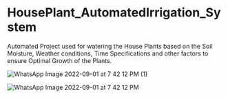 # HousePlant_AutomatedIrrigation_System
Automated Project used for watering the House Plants based on the Soil Moisture, Weather conditions, Time Specifications and other factors to ensure Optimal Growth of the Plants.

![WhatsApp Image 2022-09-01 at 7 42 12 PM (1)](https://user-images.githubusercontent.com/56397262/187942266-e0b7f003-dd12-4304-9fe9-a77ce3f6792b.jpeg)



![WhatsApp Image 2022-09-01 at 7 42 12 PM](https://user-images.githubusercontent.com/56397262/187942287-f22c4193-7cc1-437e-956b-4388a40b37c0.jpeg)
